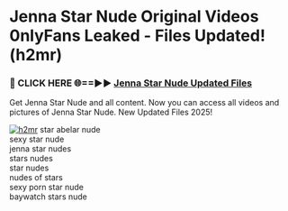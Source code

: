 # Jenna Star Nude Original Videos 0nlyFans Leaked - Files Updated! (h2mr)

<h3>🔴 CLICK HERE 🌐==►► <a href="https://tinyurl.com/yrmya6cz" rel="nofollow">Jenna Star Nude Updated Files</a></h3>

Get Jenna Star Nude and all content. Now you can access all videos and pictures of Jenna Star Nude. New Updated Files 2025!

[![h2mr](https://i.imgur.com/FMdXYCs.gif)](https://tinyurl.com/yrmya6cz)
star abelar nude<br>
sexy star nude<br>
jenna star nudes<br>
stars nudes<br>
star nudes<br>
nudes of stars<br>
sexy porn star nude<br>
baywatch stars nude